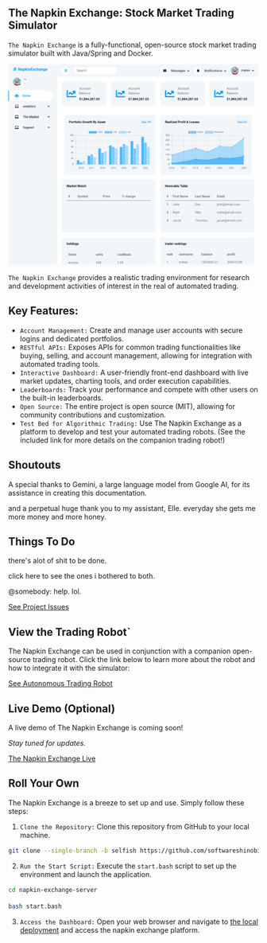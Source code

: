 ## The Napkin Exchange: Stock Market Trading Simulator

`The Napkin Exchange` is a fully-functional, open-source stock market trading simulator built with Java/Spring and Docker.

![The Napkin Exchange](/docs/imagery/cover.png)

`The Napkin Exchange` provides a realistic trading environment for research and development activities of interest in the real of automated trading.

## Key Features:

* `Account Management:` Create and manage user accounts with secure logins and dedicated portfolios.
* `RESTful APIs:` Exposes APIs for common trading functionalities like buying, selling, and account management, allowing for integration with automated trading tools.
* `Interactive Dashboard:` A user-friendly front-end dashboard with live market updates, charting tools, and order execution capabilities.
* `Leaderboards:` Track your performance and compete with other users on the built-in leaderboards.
* `Open Source:` The entire project is open source (MIT), allowing for community contributions and customization.
* `Test Bed for Algorithmic Trading:` Use The Napkin Exchange as a platform to develop and test your automated trading robots. (See the included link for more details on the companion trading robot!)

## Shoutouts

A special thanks to Gemini, a large language model from Google AI, for its assistance in creating this documentation. 

and a perpetual huge thank you to my assistant, Elle. everyday she gets me more money and more honey.

## Things To Do

there's alot of shit to be done.

click here to see the ones i bothered to both.

@somebody: help. lol.

[See Project Issues](/docs/project/issues.md)

## View the Trading Robot`

The Napkin Exchange can be used in conjunction with a companion open-source trading robot.  Click the link below to learn more about the robot and how to integrate it with the simulator:

[See Autonomous Trading Robot](https://github.com/softwareshinobi/project-chimba)

## Live Demo (Optional)

A live demo of The Napkin Exchange is coming soon!

*Stay tuned for updates.*

[The Napkin Exchange Live](https://napkinexchange.softwareshinobi.digital)

## Roll Your Own

The Napkin Exchange is a breeze to set up and use. Simply follow these steps:

1. `Clone the Repository:` Clone this repository from GitHub to your local machine.

```bash
git clone --single-branch -b selfish https://github.com/softwareshinobi/napkin-exchange-server
```

2. `Run the Start Script:` Execute the `start.bash` script to set up the environment and launch the application.

```bash
cd napkin-exchange-server

bash start.bash
```

3. `Access the Dashboard:` Open your web browser and navigate to [the local deployment](http://localhost:8888) and access the napkin exchange platform.
